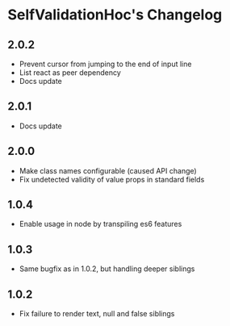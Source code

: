 # SelfValidationHoc's Changelog

## 2.0.2

- Prevent cursor from jumping to the end of input line
- List react as peer dependency
- Docs update

## 2.0.1

- Docs update

## 2.0.0

- Make class names configurable (caused API change)
- Fix undetected validity of value props in standard fields

## 1.0.4

- Enable usage in node by transpiling es6 features

## 1.0.3

- Same bugfix as in 1.0.2, but handling deeper siblings

## 1.0.2

- Fix failure to render text, null and false siblings

